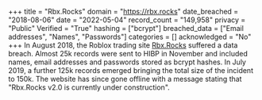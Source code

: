 +++
title = "Rbx.Rocks"
domain = "https://rbx.rocks"
date_breached = "2018-08-06"
date = "2022-05-04"
record_count = "149,958"
privacy = "Public"
Verified = "True"
hashing = ["bcrypt"]
breached_data = ["Email addresses", "Names", "Passwords"]
categories = []
acknowledged = "No"
+++
In August 2018, the Roblox trading site <a href="https://rbx.rocks/" target="_blank" rel="noopener">Rbx.Rocks</a> suffered a data breach. Almost 25k records were sent to HIBP in November and included names, email addresses and passwords stored as bcrypt hashes. In July 2019, a further 125k records emerged bringing the total size of the incident to 150k. The website has since gone offline with a message stating that &quot;Rbx.Rocks v2.0 is currently under construction&quot;.
